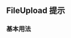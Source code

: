 <div class="demo-header">
<p class="overviewicon">
  <span class="wapi-ui-file-upload"/>
</p>

## FileUpload 提示

<mobile-uxlink widget-name="fileUpload"></mobile-uxlink>
</div>

### 基本用法

<mobile-view link="file-upload/base"></mobile-view>

<br>

<mobile-attributes link="file-upload"></mobile-attributes>
